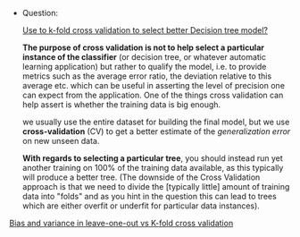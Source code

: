 
- Question:

  [Use to k-fold cross validation to select better Decision tree model?](https://stackoverflow.com/questions/2314850/help-understanding-cross-validation-and-decision-trees)
  
  **The purpose of cross validation is not to help select a particular instance of the classifier** (or decision tree, or whatever automatic learning application) but rather to qualify the model, i.e. to provide metrics such as the average error ratio, the deviation relative to this average etc. which can be useful in asserting the level of precision one can expect from the application. One of the things cross validation can help assert is whether the training data is big enough.
  
  we usually use the entire dataset for building the final model, but we use **cross-validation** (CV) to get a better estimate of the _generalization error_ on new unseen data.

  **With regards to selecting a particular tree**, you should instead run yet another training on 100% of the training data available, as this typically will produce a better tree. (The downside of the Cross Validation approach is that we need to divide the [typically little] amount of training data into "folds" and as you hint in the question this can lead to trees which are either overfit or underfit for particular data instances).



[Bias and variance in leave-one-out vs K-fold cross validation](https://stats.stackexchange.com/questions/61783/bias-and-variance-in-leave-one-out-vs-k-fold-cross-validation/357749#357749)
